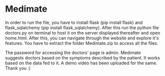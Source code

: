 # Medimate
In order to run the file, you have to install flask (pip install flask) and flask_sqlalchemy (pip install flask_sqlalchemy). After this run the python file doctors.py on terminal to host it on the server displayed thereafter and open home.html. After this, you can navigate through the website and explore it's features.
You have to extract the folder Medimate.zip to access all the files.

The password for accessing the doctors' page is admin. Medimate suggests doctors based on the symptoms described by the patient. It works based on the data fed to it.
A demo video has been uploaded for the same. Thank you :)
